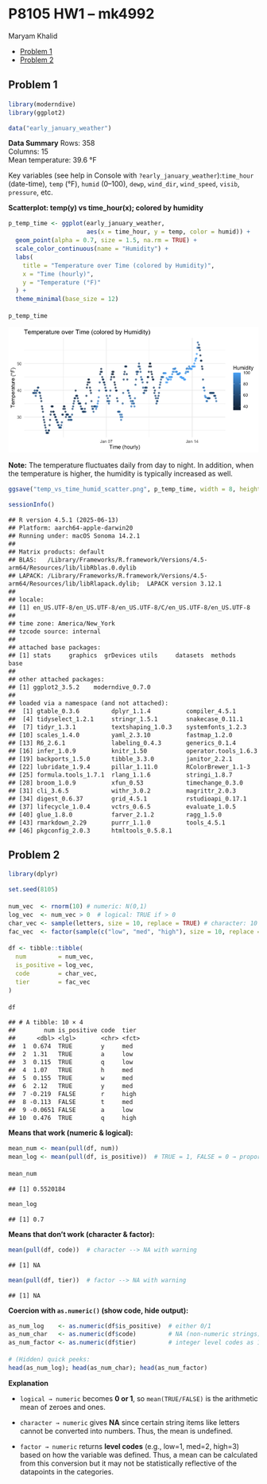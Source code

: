 P8105 HW1 – mk4992
================
Maryam Khalid

- [Problem 1](#problem-1)
- [Problem 2](#problem-2)

## Problem 1

``` r
library(moderndive)  
library(ggplot2)     
```

``` r
data("early_january_weather")
```

**Data Summary** Rows: 358  
Columns: 15  
Mean temperature: 39.6 °F

Key variables (see help in Console with
`?early_january_weather`):`time_hour` (date-time), `temp` (°F), `humid`
(0–100), `dewp`, `wind_dir`, `wind_speed`, `visib`, `pressure`, etc.

**Scatterplot: temp(y) vs time_hour(x); colored by humidity**

``` r
p_temp_time <- ggplot(early_january_weather,
                      aes(x = time_hour, y = temp, color = humid)) +
  geom_point(alpha = 0.7, size = 1.5, na.rm = TRUE) +
  scale_color_continuous(name = "Humidity") +
  labs(
    title = "Temperature over Time (colored by Humidity)",
    x = "Time (hourly)",
    y = "Temperature (°F)"
  ) +
  theme_minimal(base_size = 12)

p_temp_time
```

![](p8105_hw1_mk4992_files/figure-gfm/plot-temp-vs-time-1.png)<!-- -->

**Note:** The temperature fluctuates daily from day to night. In
addition, when the temperature is higher, the humidity is typically
increased as well.

``` r
ggsave("temp_vs_time_humid_scatter.png", p_temp_time, width = 8, height = 4, dpi = 300)
```

``` r
sessionInfo()
```

    ## R version 4.5.1 (2025-06-13)
    ## Platform: aarch64-apple-darwin20
    ## Running under: macOS Sonoma 14.2.1
    ## 
    ## Matrix products: default
    ## BLAS:   /Library/Frameworks/R.framework/Versions/4.5-arm64/Resources/lib/libRblas.0.dylib 
    ## LAPACK: /Library/Frameworks/R.framework/Versions/4.5-arm64/Resources/lib/libRlapack.dylib;  LAPACK version 3.12.1
    ## 
    ## locale:
    ## [1] en_US.UTF-8/en_US.UTF-8/en_US.UTF-8/C/en_US.UTF-8/en_US.UTF-8
    ## 
    ## time zone: America/New_York
    ## tzcode source: internal
    ## 
    ## attached base packages:
    ## [1] stats     graphics  grDevices utils     datasets  methods   base     
    ## 
    ## other attached packages:
    ## [1] ggplot2_3.5.2    moderndive_0.7.0
    ## 
    ## loaded via a namespace (and not attached):
    ##  [1] gtable_0.3.6         dplyr_1.1.4          compiler_4.5.1      
    ##  [4] tidyselect_1.2.1     stringr_1.5.1        snakecase_0.11.1    
    ##  [7] tidyr_1.3.1          textshaping_1.0.3    systemfonts_1.2.3   
    ## [10] scales_1.4.0         yaml_2.3.10          fastmap_1.2.0       
    ## [13] R6_2.6.1             labeling_0.4.3       generics_0.1.4      
    ## [16] infer_1.0.9          knitr_1.50           operator.tools_1.6.3
    ## [19] backports_1.5.0      tibble_3.3.0         janitor_2.2.1       
    ## [22] lubridate_1.9.4      pillar_1.11.0        RColorBrewer_1.1-3  
    ## [25] formula.tools_1.7.1  rlang_1.1.6          stringi_1.8.7       
    ## [28] broom_1.0.9          xfun_0.53            timechange_0.3.0    
    ## [31] cli_3.6.5            withr_3.0.2          magrittr_2.0.3      
    ## [34] digest_0.6.37        grid_4.5.1           rstudioapi_0.17.1   
    ## [37] lifecycle_1.0.4      vctrs_0.6.5          evaluate_1.0.5      
    ## [40] glue_1.8.0           farver_2.1.2         ragg_1.5.0          
    ## [43] rmarkdown_2.29       purrr_1.1.0          tools_4.5.1         
    ## [46] pkgconfig_2.0.3      htmltools_0.5.8.1

## Problem 2

``` r
library(dplyr) 
```

``` r
set.seed(8105)

num_vec  <- rnorm(10) # numeric: N(0,1)
log_vec  <- num_vec > 0  # logical: TRUE if > 0
char_vec <- sample(letters, size = 10, replace = TRUE) # character: 10 letters
fac_vec  <- factor(sample(c("low", "med", "high"), size = 10, replace = TRUE), levels = c("low", "med", "high"))  # factor: 3 levels

df <- tibble::tibble(
  num         = num_vec,
  is_positive = log_vec,
  code        = char_vec,
  tier        = fac_vec
)

df
```

    ## # A tibble: 10 × 4
    ##        num is_positive code  tier 
    ##      <dbl> <lgl>       <chr> <fct>
    ##  1  0.674  TRUE        y     med  
    ##  2  1.31   TRUE        a     low  
    ##  3  0.115  TRUE        q     low  
    ##  4  1.07   TRUE        h     med  
    ##  5  0.155  TRUE        w     med  
    ##  6  2.12   TRUE        y     med  
    ##  7 -0.219  FALSE       r     high 
    ##  8 -0.113  FALSE       t     med  
    ##  9 -0.0651 FALSE       a     low  
    ## 10  0.476  TRUE        q     high

**Means that work (numeric & logical):**

``` r
mean_num <- mean(pull(df, num))
mean_log <- mean(pull(df, is_positive))  # TRUE = 1, FALSE = 0 → proportion TRUE

mean_num
```

    ## [1] 0.5520184

``` r
mean_log
```

    ## [1] 0.7

**Means that don’t work (character & factor):**

``` r
mean(pull(df, code))  # character --> NA with warning
```

    ## [1] NA

``` r
mean(pull(df, tier))  # factor --> NA with warning
```

    ## [1] NA

**Coercion with `as.numeric()` (show code, hide output):**

``` r
as_num_log    <- as.numeric(df$is_positive)  # either 0/1
as_num_char   <- as.numeric(df$code)         # NA (non-numeric strings)
as_num_factor <- as.numeric(df$tier)         # integer level codes as 1, 2, and 3

# (Hidden) quick peeks:
head(as_num_log); head(as_num_char); head(as_num_factor)
```

**Explanation**  
- `logical → numeric` becomes **0 or 1**, so `mean(TRUE/FALSE)` is the
arithmetic mean of zeroes and ones.

- `character → numeric` gives **NA** since certain string items like
  letters cannot be converted into numbers. Thus, the mean is undefined.

- `factor → numeric` returns **level codes** (e.g., low=1, med=2,
  high=3) based on how the variable was defined. Thus, a mean can be
  calculated from this conversion but it may not be statistically
  reflective of the datapoints in the categories.
